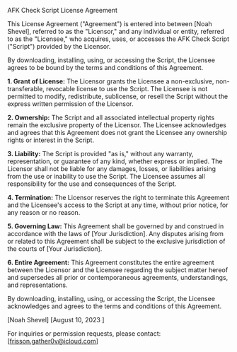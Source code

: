 AFK Check Script License Agreement

This License Agreement ("Agreement") is entered into between [Noah Shevel], referred to as the "Licensor," and any individual or entity, referred to as the "Licensee," who acquires, uses, or accesses the AFK Check Script ("Script") provided by the Licensor.

By downloading, installing, using, or accessing the Script, the Licensee agrees to be bound by the terms and conditions of this Agreement.

**1. Grant of License:**
The Licensor grants the Licensee a non-exclusive, non-transferable, revocable license to use the Script. The Licensee is not permitted to modify, redistribute, sublicense, or resell the Script without the express written permission of the Licensor.

**2. Ownership:**
The Script and all associated intellectual property rights remain the exclusive property of the Licensor. The Licensee acknowledges and agrees that this Agreement does not grant the Licensee any ownership rights or interest in the Script.

**3. Liability:**
The Script is provided "as is," without any warranty, representation, or guarantee of any kind, whether express or implied. The Licensor shall not be liable for any damages, losses, or liabilities arising from the use or inability to use the Script. The Licensee assumes all responsibility for the use and consequences of the Script.

**4. Termination:**
The Licensor reserves the right to terminate this Agreement and the Licensee's access to the Script at any time, without prior notice, for any reason or no reason.

**5. Governing Law:**
This Agreement shall be governed by and construed in accordance with the laws of [Your Jurisdiction]. Any disputes arising from or related to this Agreement shall be subject to the exclusive jurisdiction of the courts of [Your Jurisdiction].

**6. Entire Agreement:**
This Agreement constitutes the entire agreement between the Licensor and the Licensee regarding the subject matter hereof and supersedes all prior or contemporaneous agreements, understandings, and representations.

By downloading, installing, using, or accessing the Script, the Licensee acknowledges and agrees to the terms and conditions of this Agreement.

[Noah Shevel]
[August 10, 2023 ]

For inquiries or permission requests, please contact: [frisson.gather0v@icloud.com]
